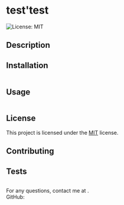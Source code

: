 # test'test

![License: MIT](https://img.shields.io/badge/License-MIT-yellow.svg)

## Description


## Installation
```

```

## Usage
```

```

## License
This project is licensed under the [MIT](https://opensource.org/licenses/MIT) license.

## Contributing


## Tests
```

```

For any questions, contact me at [](mailto:).  
GitHub: [](https://github.com/)
